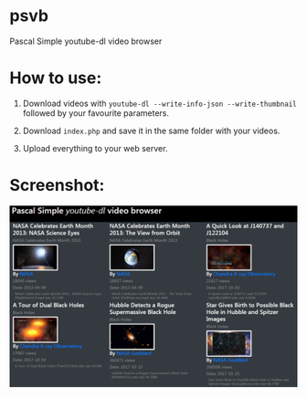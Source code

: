 # psvb
Pascal Simple youtube-dl video browser

How to use:
===========

1) Download videos with ``youtube-dl --write-info-json --write-thumbnail`` followed by your favourite parameters.

2) Download ``index.php`` and save it in the same folder with your videos.

3) Upload everything to your web server.

Screenshot:
===========

![screenshot](https://github.com/pascalbrax/psvb/blob/master/screenshot.png)
